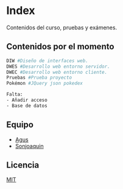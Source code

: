 # Index
Contenidos del curso, pruebas y exámenes.


## Contenidos por el momento

```python
DIW #Diseño de interfaces web.
DWES #Desarrollo web entorno servidor.
DWEC #Desarrollo web entorno cliente.
Pruebas #Prueba proyecto
Pokémon #JQuery json pokedex
```
```bash
Falta:
- Añadir acceso
- Base de datos

```

## Equipo
- [Agus](https://github.com/agustinjavagod)
- [Sonjoaquin](https://github.com/sonjoaquin)

## Licencia
[MIT](https://choosealicense.com/licenses/mit/)
